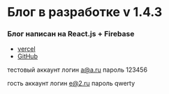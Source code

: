 # Блог в разработке v 1.4.3

### Блог написан на React.js + Firebase

- [vercel](https://blog-firebase-lilac.vercel.app/)
- [GitHub](https://github.com/den10004/BlogFirebase.git)

тестовый аккаунт
логин a@a.ru
пароль 123456

гость аккаунт
логин e@2.ru
пароль qwerty
